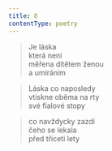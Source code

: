 ```yaml
---
title: δ
contentType: poetry
---
```


> Je láska  
> která není  
> měřena dítětem ženou  
> a umíráním

> Láska co naposledy  
> vtiskne oběma na rty  
> své fialové stopy

> co navždycky zazdí  
> čeho se lekala  
> před třiceti lety
